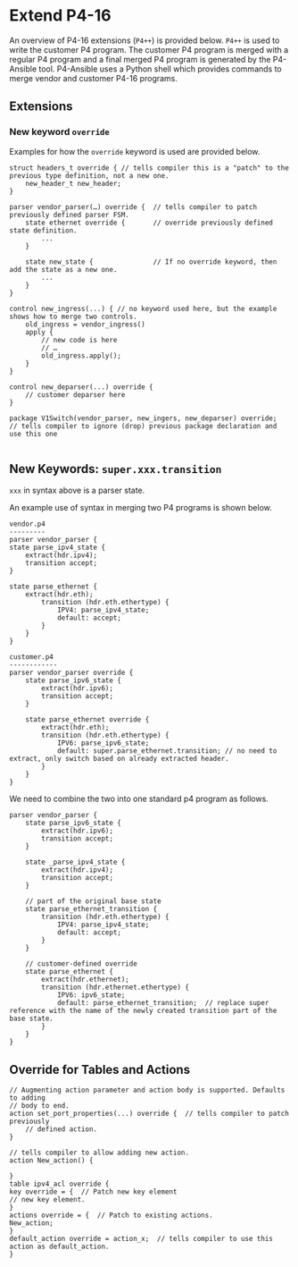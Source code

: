 # Extend P4-16

An overview of P4-16 extensions (`P4++`) is provided below.  `P4++` is used to write the customer P4 program.  The customer P4 program is merged with a regular P4 program and a final merged P4 program is generated by the P4-Ansible tool.  P4-Ansible uses a Python shell which provides commands to merge vendor and customer P4-16 programs.

## Extensions

### New keyword `override`
Examples for how the `override` keyword is used are provided below.

```p4
struct headers_t override { // tells compiler this is a "patch" to the previous type definition, not a new one.
    new_header_t new_header;
}

parser vendor_parser(…) override {  // tells compiler to patch previously defined parser FSM.
    state ethernet override {       // override previously defined state definition.
        ...
    }
    
    state new_state {               // If no override keyword, then add the state as a new one.
        ...
    }
}

control new_ingress(...) { // no keyword used here, but the example shows how to merge two controls.
    old_ingress = vendor_ingress()
    apply {
        // new code is here
        // …
        old_ingress.apply();
    }
}

control new_deparser(...) override {
    // customer deparser here
}

package V1Switch(vendor_parser, new_ingers, new_deparser) override;  // tells compiler to ignore (drop) previous package declaration and use this one
	
```
## New Keywords: `super.xxx.transition`
`xxx` in syntax above is a parser state.

An example use of syntax in merging two P4 programs is shown below.

```p4
vendor.p4
---------
parser vendor_parser {
state parse_ipv4_state {
    extract(hdr.ipv4);
    transition accept;
}

state parse_ethernet {
    extract(hdr.eth);
        transition (hdr.eth.ethertype) {
            IPV4: parse_ipv4_state;
            default: accept;
        }
    }
}
```

```p4
customer.p4
------------
parser vendor_parser override {
    state parse_ipv6_state {
        extract(hdr.ipv6);
        transition accept;
    }

    state parse_ethernet override {
        extract(hdr.eth);
        transition (hdr.eth.ethertype) {
            IPV6: parse_ipv6_state;
            default: super.parse_ethernet.transition; // no need to extract, only switch based on already extracted header.
        }
    }
}
```

We need to combine the two into one standard p4 program as follows.

```p4
parser vendor_parser { 
    state parse_ipv6_state {
        extract(hdr.ipv6);
        transition accept;
    }

    state _parse_ipv4_state {
        extract(hdr.ipv4);
        transition accept;
    }

    // part of the original base state
    state parse_ethernet_transition {
        transition (hdr.eth.ethertype) {
            IPV4: parse_ipv4_state;
            default: accept;
        }
    }

    // customer-defined override
    state parse_ethernet {
        extract(hdr.ethernet);
        transition (hdr.ethernet.ethertype) {
            IPV6: ipv6_state;
            default: parse_ethernet_transition;  // replace super reference with the name of the newly created transition part of the base state.
        }
    }
}
```

## Override for Tables and Actions

```p4
// Augmenting action parameter and action body is supported. Defaults to adding
// body to end.
action set_port_properties(...) override {  // tells compiler to patch previously
    // defined action.
}

// tells compiler to allow adding new action.
action New_action() {

}
table ipv4_acl override {
key override = {  // Patch new key element
// new key element.
}
actions override = {  // Patch to existing actions.
New_action;
}
default_action override = action_x;  // tells compiler to use this action as default_action.
}
```
